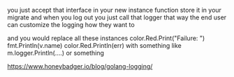 you just accept that interface in your new instance function
store it in your migrate
and when you log out you just call that logger
that way the end user can customize the logging how they want to

and you would replace all these instances 
                    color.Red.Print("Failure:    ")
                    fmt.Println(v.name)
                    color.Red.Println(err)
with something like m.logger.Println(....)
or something

https://www.honeybadger.io/blog/golang-logging/